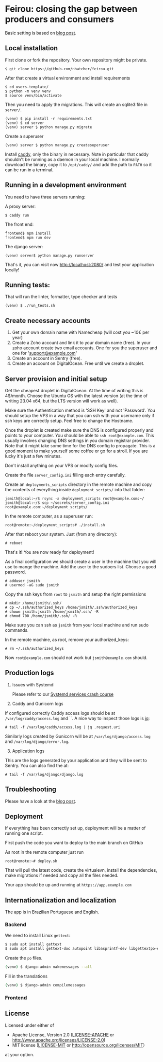 # Feirou: closing the gap between producers and consumers

Basic setting is based on [blog post](https://www.nhatcher.com/post/a-cto-on-a-shoestring/).

## Local installation

First clone or fork the repository. Your own repository might be private.

```
$ git clone https://github.com/nhatcher/feirou.git
```

After that create a virtual environment and install requirements

```
$ cd users-template/
$ python -m venv venv
$ source venv/bin/activate
```

Then you need to apply the migrations. This will create an sqlite3 file in `server/`.

```
(venv) $ pip install -r requirements.txt
(venv) $ cd server
(venv) server $ python manage.py migrate
```

Create a superuser
```
(venv) server $ python manage.py createsuperuser
```

Install [caddy](https://caddyserver.com/), only the binary in necessary. Note in particular that caddy shouldn't be running as a daemon in your local machine.
I normally download the binary, copy it to `/opt/caddy/` and add the path to `PATH` so it can be run in a terminal.

## Running in a development environment

You need to have three servers running:

A proxy server:
```
$ caddy run
```

The front end:
```
frontend$ npm install
frontend$ npm run dev
```

The django server:
```
(venv) server$ python manage.py runserver
```

That's it, you can visit now <http://localhost:2080/> and test your application locally!

## Running tests:

That will run the linter, formatter, type checker and tests

```
(venv) $ ./run_tests.sh
```

## Create necessary accounts

1. Get your own domain name with Namecheap (will cost you ~10€ per year)
2. Create a Zoho account and link it to your domain name (free).
   In your zoho account create two email accounts. One for you the superuser and one for 'support@example.com'
3. Create an account in Sentry (free).
4. Create an account on DigitalOcean. Free until we create a droplet.

## Server provision and initial setup

Get the cheapest droplet in DigitalOcean. At the time of writing this is 4$/month. Choose the Ubuntu OS with the latest version (at the time of writing 23.04 x64, but the LTS version will work as well).

Make sure the Authentication method is 'SSH Key' and not 'Password'.
You should setup the VPS in a way that you can ssh with your username only if ssh keys are correctly setup. Feel free to change the Hostname.

Once the droplet is created make sure the DNS is configured properly and points to your computer. You should be able to `ssh root@example.com`. This usually involves changing DNS settings in you domain registrar provider. Note that it might take some time for the DNS config to propagate. This is a good moment to make yourself some coffee or go for a stroll. If you are lucky it's just a few minutes.

Don't install anything on your VPS or modify config files.

Create the file `server_config.ini` filling each entry carefully.

Create an `deployments_scripts` directory in the remote machine and copy the contents of everything inside `deployment_scripts/` into that folder:

```
jsmith@local:~/$ rsync -a deployment_scripts root@example.com:~/
jsmith@local:~/$ scp ~/secrets/server_config.ini root@example.com:~/deployment_scripts/
```

In the remote computer, as a superuser run:
```
root@remote:~/deployment_scripts# ./install.sh
```

After that reboot your system. Just (from any directory):
```
# reboot
```

That's it! You are now ready for deployment!

As a final configuration we should create a user in the machine that you will use to mange the machine. Add the user to the sudoers list. Choose a good password.
```
# adduser jsmith
# usermod -aG sudo jsmith
```

Copy the ssh keys from `root` to `jsmith` and setup the right permissions
```
# mkdir /home/jsmith/.ssh/
# cp ~/.ssh/authorized_keys /home/jsmith/.ssh/authorized_keys
# chown jsmith:jsmith /home/jsmith/.ssh/ -R
# chmod 700 /home/jsmith/.ssh/ -R
```

Make sure you can ssh as `jsmith` from your local machine and run sudo commands.

In the remote machine, as root, remove your authorized_keys:
```
# rm ~/.ssh/authorized_keys
```

Now `root@example.com` should not work but `jsmith@example.com` should.


## Production logs

1. Issues with Systemd

   Please refer to our [Systemd services crash course](https://github.com/nhatcher/users-template/tree/main/deployment_scripts#systemd-services-crash-course)

2. Caddy and Gunicorn logs

If configured correctly Caddy access logs should be at `/var/log/caddy/access.log` and ``. A nice way to inspect those logs is [jq](https://jqlang.github.io/jq/):

```
# tail -f /var/log/caddy/access.log | jq .request.uri
```

Similarly logs created by Gunicorn will be at `/var/log/django/access.log` and `/var/log/django/error.log`.

3. Application logs

This are the logs generated by your application and they will be sent to Sentry. You can also find the at:
```
# tail -f /var/log/django/django.log
```

## Troubleshooting

Please have a look at the [blog post](https://www.nhatcher.com/post/a-cto-on-a-shoestring/).


## Deployment

If everything has been correctly set up, deployment will be a matter of running one script.

First push the code you want to deploy to the main branch on GitHub

As root in the remote computer just run
```
root@remote:~# deploy.sh
```

That will pull the latest code, create the virtualevn, install the dependencies, make migrations if needed and copy all the files needed.

Your app should be up and running at `https://app.example.com`

## Internationalization and localization

The app is in Brazilian Portuguese and English.

### Backend
We need to install Linux `gettext`:

```bash
$ sudo apt install gettext
$ sudo apt install gettext-doc autopoint libasprintf-dev libgettextpo-dev
```

Create the `po` files.

```bash
(venv) $ django-admin makemessages --all
```

Fill in the translations

```bash
(venv) $ django-admin compilemessages
```



### Frontend

## License

Licensed under either of

* Apache License, Version 2.0 ([LICENSE-APACHE](LICENSE-APACHE) or http://www.apache.org/licenses/LICENSE-2.0)
* MIT license ([LICENSE-MIT](LICENSE-MIT) or http://opensource.org/licenses/MIT)

at your option.
